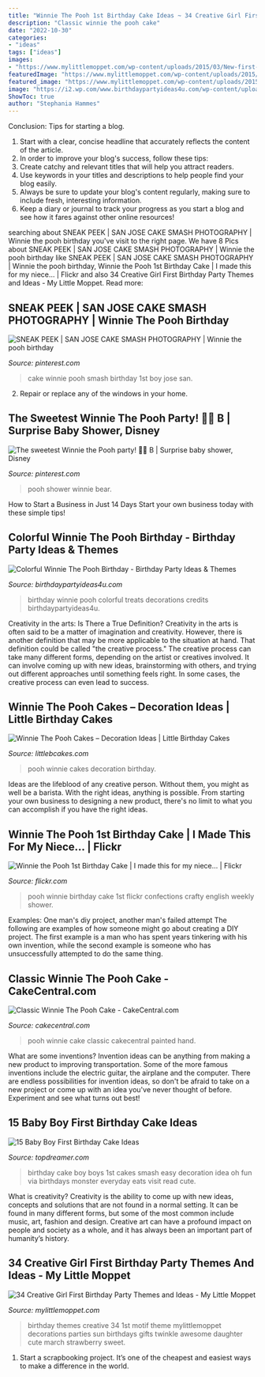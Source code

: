 ```yaml
---
title: "Winnie The Pooh 1st Birthday Cake Ideas ~ 34 Creative Girl First Birthday Party Themes And Ideas"
description: "Classic winnie the pooh cake"
date: "2022-10-30"
categories:
- "ideas"
tags: ["ideas"]
images:
- "https://www.mylittlemoppet.com/wp-content/uploads/2015/03/New-first-birthday-for-girls-themes-pinterest-new.png"
featuredImage: "https://www.mylittlemoppet.com/wp-content/uploads/2015/03/New-first-birthday-for-girls-themes-pinterest-new.png"
featured_image: "https://www.mylittlemoppet.com/wp-content/uploads/2015/03/New-first-birthday-for-girls-themes-pinterest-new.png"
image: "https://i2.wp.com/www.birthdaypartyideas4u.com/wp-content/uploads/2016/05/Colorful-Winnie-The-Pooh-Birthday-Treats-Decorations.jpg"
ShowToc: true
author: "Stephania Hammes"
---
```



Conclusion: Tips for starting a blog.
1. Start with a clear, concise headline that accurately reflects the content of the article.
2. In order to improve your blog's success, follow these tips: 
3. Create catchy and relevant titles that will help you attract readers. 
4. Use keywords in your titles and descriptions to help people find your blog easily. 
5. Always be sure to update your blog's content regularly, making sure to include fresh, interesting information. 
6. Keep a diary or journal to track your progress as you start a blog and see how it fares against other online resources!

	

		
searching about SNEAK PEEK | SAN JOSE CAKE SMASH PHOTOGRAPHY | Winnie the pooh birthday you've visit to the right page. We have 8 Pics about SNEAK PEEK | SAN JOSE CAKE SMASH PHOTOGRAPHY | Winnie the pooh birthday like SNEAK PEEK | SAN JOSE CAKE SMASH PHOTOGRAPHY | Winnie the pooh birthday, Winnie the Pooh 1st Birthday Cake | I made this for my niece… | Flickr and also 34 Creative Girl First Birthday Party Themes and Ideas - My Little Moppet. Read more:
		
    
## SNEAK PEEK | SAN JOSE CAKE SMASH PHOTOGRAPHY | Winnie The Pooh Birthday

<img loading=lazy src="https://i.pinimg.com/originals/ef/62/d0/ef62d0331123d62054cd6e8f04bdff4d.jpg" onerror="this.onerror=null;this.src='https://tse2.mm.bing.net/th?id=OIP.e8AMb40420LTvaL_JyoRagHaKf&amp;pid=15.1';" alt="SNEAK PEEK | SAN JOSE CAKE SMASH PHOTOGRAPHY | Winnie the pooh birthday">

_Source: pinterest.com_

>cake winnie pooh smash birthday 1st boy jose san. 

	

2. Repair or replace any of the windows in your home.

    
## The Sweetest Winnie The Pooh Party! 💙💛 B | Surprise Baby Shower, Disney

<img loading=lazy src="https://i.pinimg.com/736x/31/95/25/3195252767c3645e5ca287534bde5e9d.jpg" onerror="this.onerror=null;this.src='https://tse2.mm.bing.net/th?id=OIP.o9_6JNeE2qMtZG-GFJKzkgHaJP&amp;pid=15.1';" alt="The sweetest Winnie the Pooh party! 💙💛 B | Surprise baby shower, Disney">

_Source: pinterest.com_

>pooh shower winnie bear. 

	

How to Start a Business in Just 14 Days
Start your own business today with these simple tips!

    
## Colorful Winnie The Pooh Birthday - Birthday Party Ideas &amp; Themes

<img loading=lazy src="https://i2.wp.com/www.birthdaypartyideas4u.com/wp-content/uploads/2016/05/Colorful-Winnie-The-Pooh-Birthday-Treats-Decorations.jpg" onerror="this.onerror=null;this.src='https://tse2.mm.bing.net/th?id=OIP.vSe9r7G-iq2IRmUyn4kmegHaJ7&amp;pid=15.1';" alt="Colorful Winnie The Pooh Birthday - Birthday Party Ideas &amp; Themes">

_Source: birthdaypartyideas4u.com_

>birthday winnie pooh colorful treats decorations credits birthdaypartyideas4u. 

	

Creativity in the arts: Is There a True Definition?
Creativity in the arts is often said to be a matter of imagination and creativity. However, there is another definition that may be more applicable to the situation at hand. That definition could be called "the creative process." The creative process can take many different forms, depending on the artist or creatives involved. It can involve coming up with new ideas, brainstorming with others, and trying out different approaches until something feels right. In some cases, the creative process can even lead to success.

    
## Winnie The Pooh Cakes – Decoration Ideas | Little Birthday Cakes

<img loading=lazy src="http://www.littlebcakes.com/wp-content/uploads/2013/08/Winnie-The-Pooh-Cakes-Pictures.jpg" onerror="this.onerror=null;this.src='https://tse4.mm.bing.net/th?id=OIP.y8H6YDvEU0f1vx9XbUyVhAHaFS&amp;pid=15.1';" alt="Winnie The Pooh Cakes – Decoration Ideas | Little Birthday Cakes">

_Source: littlebcakes.com_

>pooh winnie cakes decoration birthday. 

	

Ideas are the lifeblood of any creative person. Without them, you might as well be a barista. With the right ideas, anything is possible. From starting your own business to designing a new product, there's no limit to what you can accomplish if you have the right ideas.

    
## Winnie The Pooh 1st Birthday Cake | I Made This For My Niece… | Flickr

<img loading=lazy src="https://c2.staticflickr.com/4/3092/2872517035_6ea03725b4_b.jpg" onerror="this.onerror=null;this.src='https://tse2.mm.bing.net/th?id=OIP.0ww2HoDHWfGTZxu6GjQjmwHaJ4&amp;pid=15.1';" alt="Winnie the Pooh 1st Birthday Cake | I made this for my niece… | Flickr">

_Source: flickr.com_

>pooh winnie birthday cake 1st flickr confections crafty english weekly shower. 

	

Examples: One man's diy project, another man's failed attempt
The following are examples of how someone might go about creating a DIY project. The first example is a man who has spent years tinkering with his own invention, while the second example is someone who has unsuccessfully attempted to do the same thing.

    
## Classic Winnie The Pooh Cake - CakeCentral.com

<img loading=lazy src="http://cdn001.cakecentral.com/gallery/2015/03/100x100_873763XvOn_classic-winnie-the-pooh-cake.jpg" onerror="this.onerror=null;this.src='https://tse2.mm.bing.net/th?id=OIP.A0rDROWqOLrUvAU8bDa8OQHaMr&amp;pid=15.1';" alt="Classic Winnie The Pooh Cake - CakeCentral.com">

_Source: cakecentral.com_

>pooh winnie cake classic cakecentral painted hand. 

	

What are some inventions?
Invention ideas can be anything from making a new product to improving transportation. Some of the more famous inventions include the electric guitar, the airplane and the computer. There are endless possibilities for invention ideas, so don't be afraid to take on a new project or come up with an idea you've never thought of before. Experiment and see what turns out best!

    
## 15 Baby Boy First Birthday Cake Ideas

<img loading=lazy src="http://www.topdreamer.com/wp-content/uploads/2014/10/83919e3e0fd87bdbb1154efa0a065929.jpg" onerror="this.onerror=null;this.src='https://tse4.mm.bing.net/th?id=OIP.AvCDNWARP-0kjFjc6lRWAgHaLH&amp;pid=15.1';" alt="15 Baby Boy First Birthday Cake Ideas">

_Source: topdreamer.com_

>birthday cake boy boys 1st cakes smash easy decoration idea oh fun via birthdays monster everyday eats visit read cute. 

	

What is creativity?
Creativity is the ability to come up with new ideas, concepts and solutions that are not found in a normal setting. It can be found in many different forms, but some of the most common include music, art, fashion and design. Creative art can have a profound impact on people and society as a whole, and it has always been an important part of humanity’s history.

    
## 34 Creative Girl First Birthday Party Themes And Ideas - My Little Moppet

<img loading=lazy src="https://www.mylittlemoppet.com/wp-content/uploads/2015/03/New-first-birthday-for-girls-themes-pinterest-new.png" onerror="this.onerror=null;this.src='https://tse1.mm.bing.net/th?id=OIP.7Ah1_z-WoFGoFalAgG0SHQHaKl&amp;pid=15.1';" alt="34 Creative Girl First Birthday Party Themes and Ideas - My Little Moppet">

_Source: mylittlemoppet.com_

>birthday themes creative 34 1st motif theme mylittlemoppet decorations parties sun birthdays gifts twinkle awesome daughter cute march strawberry sweet. 

	

1. Start a scrapbooking project. It’s one of the cheapest and easiest ways to make a difference in the world.

